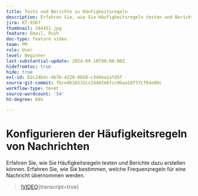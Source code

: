 ```yaml
---
title: Tests und Berichte zu Häufigkeitsregeln
description: Erfahren Sie, wie Sie Häufigkeitsregeln testen und Berichte dazu erstellen können. Erfahren Sie, wie Sie bestimmen, welche Frequenzregeln für eine Nachricht übernommen werden.
jira: KT-9367
thumbnail: 344451.jpg
feature: Email, Push
doc-type: feature video
team: PM
role: User
level: Beginner
last-substantial-update: 2024-09-10T00:00:00Z
hidefromtoc: true
hide: true
exl-id: 82c24bdc-4b7b-4220-8b58-c3ddea1afd5f
source-git-commit: fbced616531cc24465e6fcc0baa18f37cf6de88c
workflow-type: tm+mt
source-wordcount: '54'
ht-degree: 66%

---
```


# Konfigurieren der Häufigkeitsregeln von Nachrichten

Erfahren Sie, wie Sie Häufigkeitsregeln testen und Berichte dazu erstellen können. Erfahren Sie, wie Sie bestimmen, welche Frequenzregeln für eine Nachricht übernommen werden.

>[!VIDEO](https://video.tv.adobe.com/v/344451?quality=12&learn=on){transcript=true}
